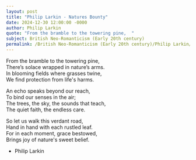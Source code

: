 ```yaml
---
layout: post
title: "Philip Larkin - Natures Bounty"
date: 2024-12-30 12:00:00 -0000
author: Philip Larkin
quote: "From the bramble to the towering pine,  "
subject: British Neo-Romanticism (Early 20th century)
permalink: /British Neo-Romanticism (Early 20th century)/Philip Larkin/Philip Larkin - Natures Bounty
---
```


From the bramble to the towering pine,  
There’s solace wrapped in nature’s arms.  
In blooming fields where grasses twine,  
We find protection from life's harms.

An echo speaks beyond our reach,  
To bind our senses in the air;  
The trees, the sky, the sounds that teach,  
The quiet faith, the endless care.

So let us walk this verdant road,  
Hand in hand with each rustled leaf.  
For in each moment, grace bestowed,  
Brings joy of nature's sweet belief.


- Philip Larkin
